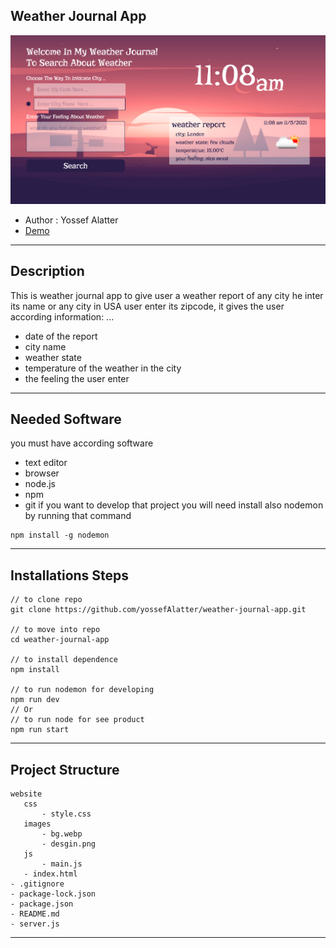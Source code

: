 ## Weather Journal App
![Desgin](./website/images/desgin.png)

- Author : Yossef Alatter
- [Demo](https://weather-journal-app1.herokuapp.com/) 

---
## Description

This is weather journal app to give user a weather report of any city he inter its name or any city in USA user enter its zipcode, it gives the user according information: ...
- date of the report 
- city name
- weather state
- temperature of the weather in the city
- the feeling the user enter

---
## Needed Software 

you must have according software
- text editor
- browser
- node.js
- npm
- git 
if you want to develop that project you will need install also nodemon by running that command
```
npm install -g nodemon
```

--- 
## Installations Steps

 ```
// to clone repo
 git clone https://github.com/yossefAlatter/weather-journal-app.git  
 
 // to move into repo
 cd weather-journal-app

// to install dependence
 npm install

 // to run nodemon for developing
 npm run dev
 // Or
 // to run node for see product
 npm run start
 ```

 ---
 ## Project Structure

 ```
 website
    css
        - style.css
    images
        - bg.webp
        - desgin.png
    js
        - main.js
    - index.html
 - .gitignore
 - package-lock.json
 - package.json
 - README.md
 - server.js
 ```

 ---

